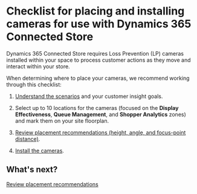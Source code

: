 

# Checklist for placing and installing cameras for use with Dynamics 365 Connected Store

Dynamics 365 Connected Store requires Loss Prevention (LP) cameras installed within your space to process customer actions as they 
move and interact within your store.

When determining where to place your cameras, we recommend working through this checklist:

1.	[Understand the scenarios](camera-placement-general.md) and your customer insight goals.

2.	Select up to 10 locations for the cameras (focused on the **Display Effectiveness**, **Queue Management**, and **Shopper Analytics** zones) and mark them on your site floorplan.

3.	[Review placement recommendations (height, angle, and focus-point distance)](camera-placement-recommendations.md).

4.	[Install the cameras](install-cameras.md).

## What's next?

[Review placement recommendations](camera-placement-general.md)
